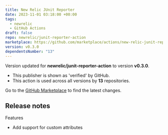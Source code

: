 ```yaml
---
title: New Relic JUnit Reporter
date: 2023-11-01 03:18:00 +00:00
tags:
  - newrelic
  - GitHub Actions
draft: false
repo: newrelic/junit-reporter-action
marketplace: https://github.com/marketplace/actions/new-relic-junit-reporter
version: v0.3.0
dependentsNumber: "13"
---
```



Version updated for **newrelic/junit-reporter-action** to version **v0.3.0**.
- This publisher is shown as 'verified' by GitHub.
- This action is used across all versions by **13** repositories.

Go to the [GitHub Marketplace](https://github.com/marketplace/actions/new-relic-junit-reporter) to find the latest changes.

## Release notes

Features

- Add support for custom attributes
